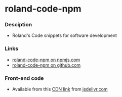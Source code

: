 # roland-code-npm

### Desciption

- Roland's Code snippets for software development

### Links

- [roland-code-npm on npmjs.com](https://www.npmjs.com/package/roland-code-npm)
- [roland-code-npm on github.com](https://github.com/rolandjlevy/roland-code-npm)

### Front-end code

- Available from this [CDN link](https://cdn.jsdelivr.net/npm/roland-code-npm/index-client.js) from [jsdelivr.com](https://www.jsdelivr.com/)
